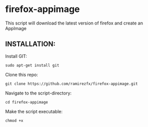 # firefox-appimage

This script will download the latest version of firefox and create an AppImage

## INSTALLATION:

Install GIT:

`sudo apt-get install git`

Clone this repo:

`git clone https://github.com/ramirezfx/firefox-appimage.git`

Navigate to the script-directory:

`cd firefox-appimage`

Make the script executable:

`chmod +x `
